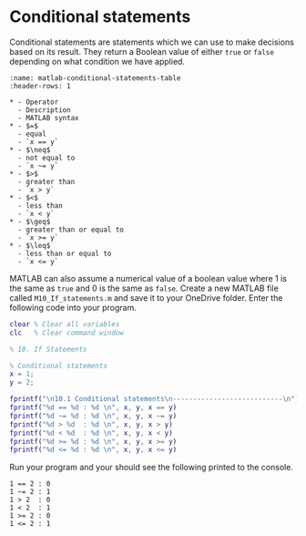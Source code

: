 # Conditional statements

Conditional statements are statements which we can use to make decisions based on its result. They return a Boolean value of either `true` or `false` depending on what condition we have applied.

```{list-table} Conditional statements
:name: matlab-conditional-statements-table
:header-rows: 1

* - Operator
  - Description
  - MATLAB syntax
* - $=$
  - equal
  - `x == y`
* - $\neq$
  - not equal to
  - `x ~= y`
* - $>$
  - greater than
  - `x > y`
* - $<$
  - less than
  - `x < y`
* - $\geq$
  - greater than or equal to
  - `x >= y`
* - $\leq$
  - less than or equal to
  - `x <= y`
```

MATLAB can also assume a numerical value of a boolean value where 1 is the same as `true` and 0 is the same as `false`. Create a new MATLAB file called `M10_If_statements.m` and save it to your OneDrive folder. Enter the following code into your program.

```matlab
clear % Clear all variables
clc   % Clear command window

% 10. If Statements

% Conditional statements
x = 1;
y = 2;

fprintf("\n10.1 Conditional statements\n---------------------------\n")
fprintf("%d == %d : %d \n", x, y, x == y)
fprintf("%d ~= %d : %d \n", x, y, x ~= y)
fprintf("%d > %d  : %d \n", x, y, x > y)
fprintf("%d < %d  : %d \n", x, y, x < y)
fprintf("%d >= %d : %d \n", x, y, x >= y)
fprintf("%d <= %d : %d \n", x, y, x <= y)
```

Run your program and your should see the following printed to the console.

```text
1 == 2 : 0 
1 ~= 2 : 1 
1 > 2  : 0 
1 < 2  : 1 
1 >= 2 : 0 
1 <= 2 : 1 
```

